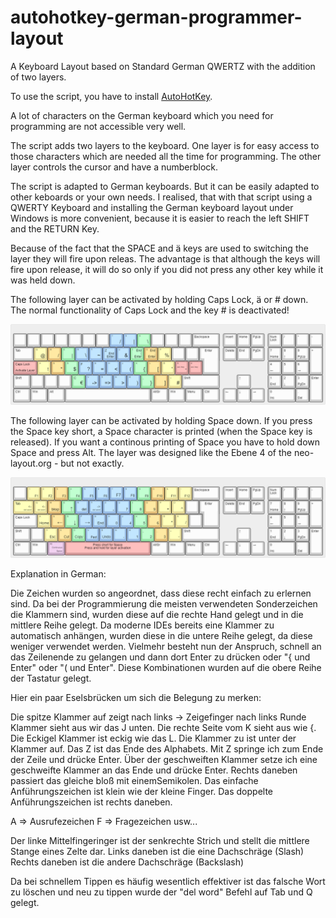 # autohotkey-german-programmer-layout

A Keyboard Layout based on Standard German QWERTZ with the addition of two layers.

To use the script, you have to install [AutoHotKey](https://www.autohotkey.com/).

A lot of characters on the German keyboard which you need for programming are not accessible very well. 

The script adds two layers to the keyboard.
One layer is for easy access to those characters which are needed all the time for programming.
The other layer controls the cursor and have a numberblock.

The script is adapted to German keyboards. But it can be easily adapted to other keboards or your own needs.
I realised, that with that script using a QWERTY Keyboard and installing the German keyboard layout under Windows is more convenient, because
it is easier to reach the left SHIFT and the RETURN Key. 

Because of the fact that the SPACE and ä keys are used to switching the layer they will fire upon releas.
The advantage is that although the keys will fire upon release, it will do so only if you did not press any other key while it was held down. 


The following layer can be activated by holding Caps Lock, ä or # down. The normal functionality of Caps Lock and the  key # is deactivated!

![](layer-for-special-characters.png)

The following layer can be activated by holding Space down. If you press the Space key short, a Space character is printed (when the Space key is released). If you want a continous printing of Space you have to hold down Space and press Alt.
The layer was designed like the Ebene 4 of the neo-layout.org - but not exactly.

![](layer-for-cursor-numbes.png)


Explanation in German:

Die Zeichen wurden so angeordnet, dass diese recht einfach zu erlernen sind.
Da bei der Programmierung die meisten verwendeten Sonderzeichen die Klammern sind, wurden diese auf die rechte Hand gelegt und in die mittlere Reihe gelegt. Da moderne IDEs bereits eine Klammer zu automatisch anhängen, wurden diese in die untere Reihe gelegt, da diese weniger verwendet werden. Vielmehr besteht nun der Anspruch, schnell an das Zeilenende zu gelangen und dann dort Enter zu drücken oder "{ und Enter" oder "( und Enter". Diese Kombinationen wurden auf die obere Reihe der Tastatur gelegt.

Hier ein paar Eselsbrücken um sich die Belegung zu merken:

Die spitze Klammer auf zeigt nach links -> Zeigefinger nach links
Runde Klammer sieht aus wir das J unten.
Die rechte Seite vom K sieht aus wie {.
Die Eckigel Klammer ist eckig wie das L.
Die Klammer zu ist unter der Klammer auf.
Das Z ist das Ende des Alphabets. Mit Z springe ich zum Ende der Zeile und drücke Enter.
Über der geschweiften Klammer setze ich eine geschweifte Klammer an das Ende und drücke Enter.
Rechts daneben passiert das gleiche bloß mit einemSemikolen.
Das einfache Anführungszeichen ist klein wie der kleine Finger.
Das doppelte Anführungszeichen ist rechts daneben.

A => Ausrufezeichen
F => Fragezeichen
usw...

Der linke Mittelfingeringer ist der senkrechte Strich und  stellt die mittlere Stange eines Zelte dar.
Links daneben ist die eine Dachschräge (Slash)
Rechts daneben ist die andere Dachschräge (Backslash)


Da bei schnellem Tippen es häufig wesentlich effektiver ist das falsche Wort zu löschen und neu zu tippen wurde der "del word" Befehl auf Tab und Q gelegt.

